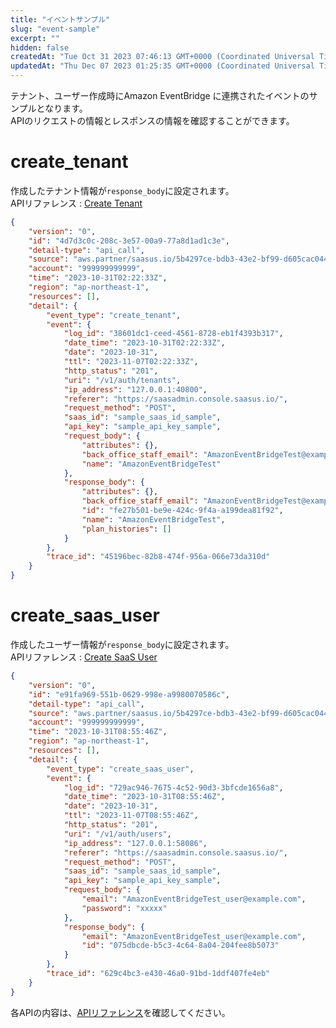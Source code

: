 ```yaml
---
title: "イベントサンプル"
slug: "event-sample"
excerpt: ""
hidden: false
createdAt: "Tue Oct 31 2023 07:46:13 GMT+0000 (Coordinated Universal Time)"
updatedAt: "Thu Dec 07 2023 01:25:35 GMT+0000 (Coordinated Universal Time)"
---
```

テナント、ユーザー作成時にAmazon EventBridge に連携されたイベントのサンプルとなります。  
APIのリクエストの情報とレスポンスの情報を確認することができます。

# create_tenant

作成したテナント情報が`response_body`に設定されます。  
APIリファレンス : <a href="/ja/docs/reference/auth-api#tag/tenant/operation/CreateTenant" target="_blank">Create Tenant</a>

```json
{
	"version": "0",
	"id": "4d7d3c0c-208c-3e57-00a9-77a8d1ad1c3e",
	"detail-type": "api_call",
	"source": "aws.partner/saasus.io/5b4297ce-bdb3-43e2-bf99-d605cac044c8-1/event",
	"account": "999999999999",
	"time": "2023-10-31T02:22:33Z",
	"region": "ap-northeast-1",
	"resources": [],
	"detail": {
		"event_type": "create_tenant",
		"event": {
			"log_id": "38601dc1-ceed-4561-8728-eb1f4393b317",
			"date_time": "2023-10-31T02:22:33Z",
			"date": "2023-10-31",
			"ttl": "2023-11-07T02:22:33Z",
			"http_status": "201",
			"uri": "/v1/auth/tenants",
			"ip_address": "127.0.0.1:40800",
			"referer": "https://saasadmin.console.saasus.io/",
			"request_method": "POST",
			"saas_id": "sample_saas_id_sample",
			"api_key": "sample_api_key_sample",
			"request_body": {
				"attributes": {},
				"back_office_staff_email": "AmazonEventBridgeTest@example.com",
				"name": "AmazonEventBridgeTest"
			},
			"response_body": {
				"attributes": {},
				"back_office_staff_email": "AmazonEventBridgeTest@example.com",
				"id": "fe27b501-be9e-424c-9f4a-a199dea81f92",
				"name": "AmazonEventBridgeTest",
				"plan_histories": []
			}
		},
		"trace_id": "45196bec-82b8-474f-956a-066e73da310d"
	}
}
```

# create_saas_user

作成したユーザー情報が`response_body`に設定されます。  
APIリファレンス : <a href="/docs/reference/auth-api#tag/saasUser/operation/CreateSaasUser" target="_blank">Create SaaS User</a>

```json
{
	"version": "0",
	"id": "e91fa969-551b-0629-998e-a9980070586c",
	"detail-type": "api_call",
	"source": "aws.partner/saasus.io/5b4297ce-bdb3-43e2-bf99-d605cac044c8-1/event",
	"account": "999999999999",
	"time": "2023-10-31T08:55:46Z",
	"region": "ap-northeast-1",
	"resources": [],
	"detail": {
		"event_type": "create_saas_user",
		"event": {
			"log_id": "729ac946-7675-4c52-90d3-3bfcde1656a8",
			"date_time": "2023-10-31T08:55:46Z",
			"date": "2023-10-31",
			"ttl": "2023-11-07T08:55:46Z",
			"http_status": "201",
			"uri": "/v1/auth/users",
			"ip_address": "127.0.0.1:58086",
			"referer": "https://saasadmin.console.saasus.io/",
			"request_method": "POST",
			"saas_id": "sample_saas_id_sample",
			"api_key": "sample_api_key_sample",
			"request_body": {
				"email": "AmazonEventBridgeTest_user@example.com",
				"password": "xxxxx"
			},
			"response_body": {
				"email": "AmazonEventBridgeTest_user@example.com",
				"id": "075dbcde-b5c3-4c64-8a04-204fee8b5073"
			}
		},
		"trace_id": "629c4bc3-e430-46a0-91bd-1ddf407fe4eb"
	}
}
```

各APIの内容は、<a href="/ja/docs/reference/getting-started-with-your-api" target="_blank">APIリファレンス</a>を確認してください。
